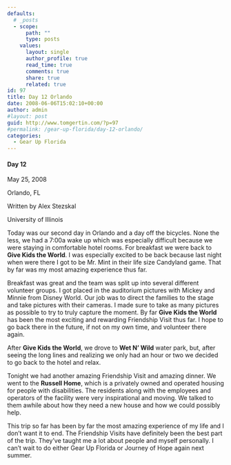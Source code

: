 ```yaml
---
defaults:
  # _posts
  - scope:
      path: ""
      type: posts
    values:
      layout: single
      author_profile: true
      read_time: true
      comments: true
      share: true
      related: true
id: 97
title: Day 12 Orlando
date: 2008-06-06T15:02:10+00:00
author: admin
#layout: post
guid: http://www.tomgertin.com/?p=97
#permalink: /gear-up-florida/day-12-orlando/
categories:
  - Gear Up Florida
---
```

#### Day 12
  
May 25, 2008
  
Orlando, FL
  
Written by Alex Stezskal
  
University of Illinois

Today was our second day in Orlando and a day off the bicycles. None the less, we had a 7:00a wake up which was especially difficult because we were staying in comfortable hotel rooms. For breakfast we were back to **Give Kids the World**. I was especially excited to be back because last night when were there I got to be Mr. Mint in their life size Candyland game. That by far was my most amazing experience thus far.

Breakfast was great and the team was split up into several different volunteer groups. I got placed in the auditorium pictures with Mickey and Minnie from Disney World. Our job was to direct the families to the stage and take pictures with their cameras. I made sure to take as many pictures as possible to try to truly capture the moment. By far **Give Kids the World** has been the most exciting and rewarding Friendship Visit thus far. I hope to go back there in the future, if not on my own time, and volunteer there again.

After **Give Kids the World**, we drove to **Wet N’ Wild** water park, but, after seeing the long lines and realizing we only had an hour or two we decided to go back to the hotel and relax.

Tonight we had another amazing Friendship Visit and amazing dinner. We went to the **Russell Home**, which is a privately owned and operated housing for people with disabilities. The residents along with the employees and operators of the facility were very inspirational and moving. We talked to them awhile about how they need a new house and how we could possibly help.

This trip so far has been by far the most amazing experience of my life and I don’t want it to end. The Friendship Visits have definitely been the best part of the trip. They’ve taught me a lot about people and myself personally. I can’t wait to do either Gear Up Florida or Journey of Hope again next summer.
